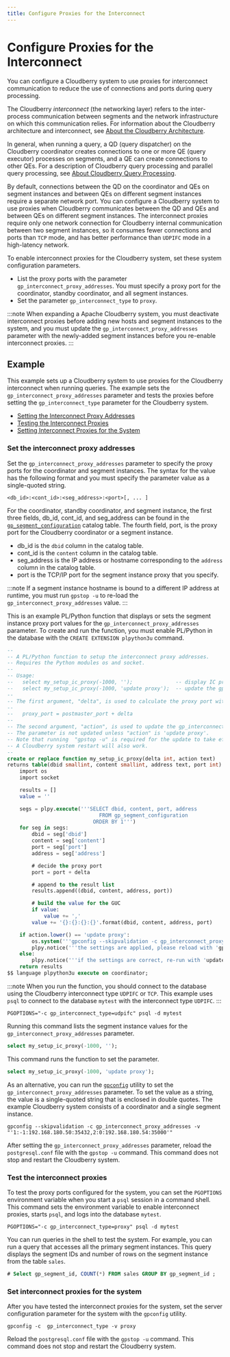 ```yaml
---
title: Configure Proxies for the Interconnect
---
```


# Configure Proxies for the Interconnect

You can configure a Cloudberry system to use proxies for interconnect communication to reduce the use of connections and ports during query processing.

The Cloudberry *interconnect* (the networking layer) refers to the inter-process communication between segments and the network infrastructure on which this communication relies. For information about the Cloudberry architecture and interconnect, see [About the Cloudberry Architecture](../cbdb-architecture.md).

In general, when running a query, a QD (query dispatcher) on the Cloudberry coordinator creates connections to one or more QE (query executor) processes on segments, and a QE can create connections to other QEs. For a description of Cloudberry query processing and parallel query processing, see [About Cloudberry Query Processing](../performance/optimize-queries/parallel-query-execution.md).

By default, connections between the QD on the coordinator and QEs on segment instances and between QEs on different segment instances require a separate network port. You can configure a Cloudberry system to use proxies when Cloudberry communicates between the QD and QEs and between QEs on different segment instances. The interconnect proxies require only one network connection for Cloudberry internal communication between two segment instances, so it consumes fewer connections and ports than `TCP` mode, and has better performance than `UDPIFC` mode in a high-latency network.

To enable interconnect proxies for the Cloudberry system, set these system configuration parameters.

- List the proxy ports with the parameter `gp_interconnect_proxy_addresses`. You must specify a proxy port for the coordinator, standby coordinator, and all segment instances.
- Set the parameter `gp_interconnect_type` to `proxy`.

:::note
When expanding a Apache Cloudberry system, you must deactivate interconnect proxies before adding new hosts and segment instances to the system, and you must update the `gp_interconnect_proxy_addresses` parameter with the newly-added segment instances before you re-enable interconnect proxies.
:::

## Example

This example sets up a Cloudberry system to use proxies for the Cloudberry interconnect when running queries. The example sets the `gp_interconnect_proxy_addresses` parameter and tests the proxies before setting the `gp_interconnect_type` parameter for the Cloudberry system.

- [Setting the Interconnect Proxy Addresses](#set-the-interconnect-proxy-addresses)
- [Testing the Interconnect Proxies](#test-the-interconnect-proxies)
- [Setting Interconnect Proxies for the System](#set-interconnect-proxies-for-the-system)

### Set the interconnect proxy addresses

Set the `gp_interconnect_proxy_addresses` parameter to specify the proxy ports for the coordinator and segment instances. The syntax for the value has the following format and you must specify the parameter value as a single-quoted string.

```
<db_id>:<cont_id>:<seg_address>:<port>[, ... ]
```

For the coordinator, standby coordinator, and segment instance, the first three fields, db_id, cont_id, and seg_address can be found in the [`gp_segment_configuration`](../sys-catalogs/sys-tables/gp-segment-configuration.md) catalog table. The fourth field, port, is the proxy port for the Cloudberry coordinator or a segment instance.

- db_id is the `dbid` column in the catalog table.
- cont_id is the `content` column in the catalog table.
- seg_address is the IP address or hostname corresponding to the `address` column in the catalog table.
- port is the TCP/IP port for the segment instance proxy that you specify.

:::note
If a segment instance hostname is bound to a different IP address at runtime, you must run `gpstop -u` to re-load the `gp_interconnect_proxy_addresses` value.
:::

This is an example PL/Python function that displays or sets the segment instance proxy port values for the `gp_interconnect_proxy_addresses` parameter. To create and run the function, you must enable PL/Python in the database with the `CREATE EXTENSION plpython3u` command.

```sql
--
-- A PL/Python function to setup the interconnect proxy addresses.
-- Requires the Python modules os and socket.
--
-- Usage:
--   select my_setup_ic_proxy(-1000, '');              -- display IC proxy values for segments
--   select my_setup_ic_proxy(-1000, 'update proxy');  -- update the gp_interconnect_proxy_addresses parameter
--
-- The first argument, "delta", is used to calculate the proxy port with this formula:
--
--   proxy_port = postmaster_port + delta
--
-- The second argument, "action", is used to update the gp_interconnect_proxy_addresses parameter.
-- The parameter is not updated unless "action" is 'update proxy'.
-- Note that running  "gpstop -u" is required for the update to take effect. 
-- A Cloudberry system restart will also work.
--
create or replace function my_setup_ic_proxy(delta int, action text)
returns table(dbid smallint, content smallint, address text, port int) as $$
    import os
    import socket

    results = []
    value = ''

    segs = plpy.execute('''SELECT dbid, content, port, address
                              FROM gp_segment_configuration
                            ORDER BY 1''')
    for seg in segs:
        dbid = seg['dbid']
        content = seg['content']
        port = seg['port']
        address = seg['address']

        # decide the proxy port
        port = port + delta

        # append to the result list
        results.append((dbid, content, address, port))

        # build the value for the GUC
        if value:
            value += ','
        value += '{}:{}:{}:{}'.format(dbid, content, address, port)

    if action.lower() == 'update proxy':
        os.system('''gpconfig --skipvalidation -c gp_interconnect_proxy_addresses -v "'{}'"'''.format(value))
        plpy.notice('''the settings are applied, please reload with 'gpstop -u' to take effect.''')
    else:
        plpy.notice('''if the settings are correct, re-run with 'update proxy' to apply.''')
    return results
$$ language plpython3u execute on coordinator;
```

:::note
When you run the function, you should connect to the database using the Cloudberry interconnect type `UDPIFC` or `TCP`. This example uses `psql` to connect to the database `mytest` with the interconnect type `UDPIFC`.
:::

```shell
PGOPTIONS="-c gp_interconnect_type=udpifc" psql -d mytest
```

Running this command lists the segment instance values for the `gp_interconnect_proxy_addresses` parameter.

```sql
select my_setup_ic_proxy(-1000, '');
```

This command runs the function to set the parameter.

```sql
select my_setup_ic_proxy(-1000, 'update proxy');
```

As an alternative, you can run the [`gpconfig`](../sys-utilities/gpconfig.md) utility to set the `gp_interconnect_proxy_addresses` parameter. To set the value as a string, the value is a single-quoted string that is enclosed in double quotes. The example Cloudberry system consists of a coordinator and a single segment instance.

```shell
gpconfig --skipvalidation -c gp_interconnect_proxy_addresses -v "'1:-1:192.168.180.50:35432,2:0:192.168.180.54:35000'"
```

After setting the `gp_interconnect_proxy_addresses` parameter, reload the `postgresql.conf` file with the `gpstop -u` command. This command does not stop and restart the Cloudberry system.

### Test the interconnect proxies

To test the proxy ports configured for the system, you can set the `PGOPTIONS` environment variable when you start a `psql` session in a command shell. This command sets the environment variable to enable interconnect proxies, starts `psql`, and logs into the database `mytest`.

```shell
PGOPTIONS="-c gp_interconnect_type=proxy" psql -d mytest
```

You can run queries in the shell to test the system. For example, you can run a query that accesses all the primary segment instances. This query displays the segment IDs and number of rows on the segment instance from the table `sales`.

```sql
# Select gp_segment_id, COUNT(*) FROM sales GROUP BY gp_segment_id ;
```

### Set interconnect proxies for the system

After you have tested the interconnect proxies for the system, set the server configuration parameter for the system with the `gpconfig` utility.

```shell
gpconfig -c  gp_interconnect_type -v proxy
```

Reload the `postgresql.conf` file with the `gpstop -u` command. This command does not stop and restart the Cloudberry system.
